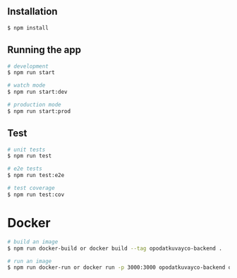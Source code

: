 
## Installation

```bash
$ npm install
```

## Running the app

```bash
# development
$ npm run start

# watch mode
$ npm run start:dev

# production mode
$ npm run start:prod
```

## Test

```bash
# unit tests
$ npm run test

# e2e tests
$ npm run test:e2e

# test coverage
$ npm run test:cov
```

# Docker

```bash
# build an image
$ npm run docker-build or docker build --tag opodatkuvayco-backend .

# run an image
$ npm run docker-run or docker run -p 3000:3000 opodatkuvayco-backend or docker compose up
```
